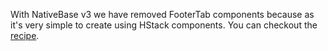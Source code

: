 With NativeBase v3 we have removed FooterTab components because as it's very simple to create using HStack components. You can checkout the [recipe](/building-footer-tabs).
